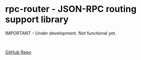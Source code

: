# rpc-router - JSON-RPC routing support library

IMPORTANT - Under development. Not functional yet. 

<br />

[GitHub Repo](https://github.com/jeremychone/rust-rpc-router)